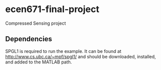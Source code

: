 # ecen671-final-project
Compressed Sensing project

## Dependencies
SPGL1 is required to run the example.  It can be found at http://www.cs.ubc.ca/~mpf/spgl1/ and should be downloaded, installed, and added to the MATLAB path.
